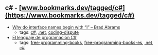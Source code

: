 c# - [www.bookmarks.dev/tagged/c#](https://www.bookmarks.dev/tagged/c#)
---
* [Why do interface names begin with “I” – Brad Abrams ](https://blogs.msdn.microsoft.com/brada/2004/02/03/why-do-interface-names-begin-with-i/)
    * tags: [c#](../tags/c#.md), [.net](../tags/.net.md), [coding-dispute](../tags/coding-dispute.md)
* [El lenguaje de programación C#](http://dis.um.es/~bmoros/privado/bibliografia/LibroCsharp.pdf)
    * tags: [free-programming-books](../tags/free-programming-books.md), [free-programming-books-es](../tags/free-programming-books-es.md), [.net](../tags/.net.md), [c#](../tags/c#.md)
